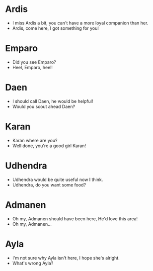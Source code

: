 # Ardis

- I miss Ardis a bit, you can't have a more loyal companion than her.
- Ardis, come here, I got something for you!

# Emparo

- Did you see Emparo?
- Heel, Emparo, heel!

# Daen

- I should call Daen, he would be helpful!
- Would you scout ahead Daen?

# Karan
- Karan where are you?
- Well done, you're a good girl Karan!

# Udhendra

- Udhendra would be quite useful now I think.
- Udhendra, do you want some food?

# Admanen

- Oh my, Admanen should have been here, He'd love this area!
- Oh my, Admanen...

# Ayla

- I'm not sure why Ayla isn't here, I hope she's alright.
- What's wrong Ayla?

